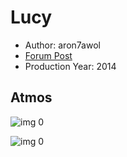 # Lucy

* Author: aron7awol
* [Forum Post](https://www.avsforum.com/threads/bass-eq-for-filtered-movies.2995212/post-56759212)
* Production Year: 2014

## Atmos

![img 0](https://i.imgur.com/IrIRJO3.jpg)

![img 0](https://i.imgur.com/RU5kfeL.png)


